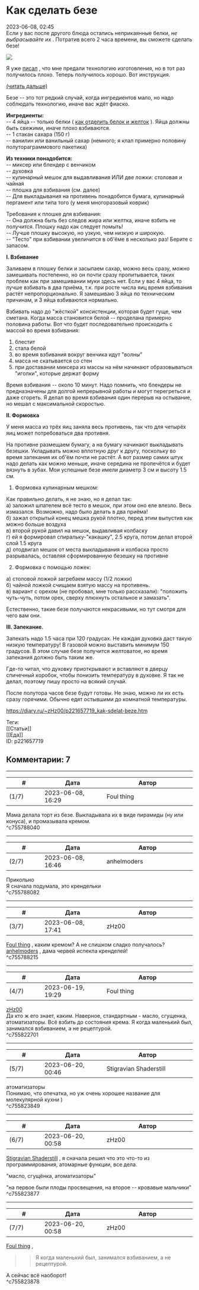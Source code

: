 Как сделать безе
================

  
2023-06-08, 02:45  
 Если у вас после другого блюда остались неприкаянные белки,  *не выбрасывайте их*  . Потратив всего 2 часа времени, вы сможете сделать безе!   
   
   [![](pics/WIFfDl.jpg)](https://yapx.ru/image/WIFfD)     
   
 Я уже  [писал](Прецизионно)  , что мне предали технологию изготовления, но в тот раз получилось плохо. Теперь получилось хорошо. Вот инструкция.   
   
  [(читать дальше)](https://zHz00.diary.ru/p221657719.htm?index=1#linkmore221657719m1)      
   
 Безе -- это тот редкий случай, когда ингредиентов мало, но надо соблюдать технологию, иначе вас ждёт фиаско.   
   
  **Ингредиенты:**    
 -- 4 яйца -- только белки (  [как отделить белок и желток](https://www.youtube.com/watch?v=gzAm0UYqZ8I)  ). Яйца должны быть свежими, иначе плохо взбиваются.   
 -- 1 стакан сахара (150 г)   
 -- ванилин или ванильный сахар (немного; я клал примерно половину полутораграммового пакетика)   
   
  **Из техники понадобится:**    
 -- миксер или блендер с венчиком   
 -- духовка   
 -- кулинарный мешок для выдавливания ИЛИ две ложки: столовая и чайная   
 -- плошка для взбивания (см. далее)   
 -- Для выкладывания на противень понадобится бумага, кулинарный пергамент или типа того (у меня многоразовый коврик)   
   
 Требования к плошке для взбивания:   
 -- Она должна быть без следов жира или желтка, иначе взбить не получится. Плошку надо как следует помыть!   
 -- Лучше плошку высокую, но узкую, чем низкую и широкую.   
 -- "Тесто" при взбивании увеличится в об'ёме в несколько раз! Берите с запасом.   
   
  **I. Взбивание**    
   
 Заливаем в плошку белки и засыпаем сахар, можно весь сразу, можно замешивать постепенно, но он почти сразу пропитывается, таких проблем как при замешивании муки здесь нет. Если у вас 4 яйца, то лучше взбивать в два приёма, т.к. при росте числа яиц время взбивания растёт непропорционально. Я замешиваю 3 яйца по техническим причинам, и 3 яйца взбиваются нормально.   
   
 Взбивать надо до "жёсткой" консистенции, которая будет гуще, чем сметана. Когда масса становится белой -- проделана примерно половина работы. Вот что будет последовательно происходить с массой во время взбивания:   
   
 1) блестит   
 2) стала белой   
 3) во время взбивания вокруг венчика идут "волны"   
 4) масса не скатывается со стен   
 5) при доставании миксера из массы на нём начинают образовываться "иголки", которые держат форму   
   
 Время взбивания -- около 10 минут. Надо помнить, что блендеры не предназначены для долгой непрерывной работы и могут перегреться и даже сгореть. Я делал во время взбивания один перерыв на остывание, но мешал с максимальной скоростью.   
   
  **II. Формовка**    
   
 У меня масса из трёх яиц заняла весь противень, так что для четырёх яиц может потребоваться два противня.   
   
 На противне размещаем бумагу, а на бумагу начинают выкладывать безешки. Укладывать можно вплотную друг к другу, поскольку во время запекания их об'ём почти не растёт. А вот размер самих штук надо делать как можно меньше, иначе середина не пропечётся и будет вязнуть в зубах. Мои успешные безе имели диаметр 3 см и высоту 1.5 см.   
   
 1. Формовка кулинарным мешком:   
   
 Как правильно делать, я не знаю, но я делал так:   
 а) заложил шпателем всё тесто в мешок, при этом оно еле влезло. Весь измазался. Возможно, надо было делать в два приёма!   
 б) зажал открытый конец мешка рукой плотно, перед этим выпустив как можно больше воздуха   
 в) второй рукой давил на мешок, выдавливая колбаску   
 г) ей я формировал спиральку-"какашку", 2.5 круга, потом делал второй слой 1.5 круга   
 д) отодвигал мешок от места выкладывания и колбаска просто разрывалась, оставляя сформированную безешку на противне   
   
 2. Формовка с помощью ложек:   
   
 а) столовой ложкой загребаем массу (1/2 ложки)   
 б) чайной ложкой счищаем взятую массу на противень.   
 в) вариант с орехом (не пробовал, мне только рассказали): "положить чуть-чуть, потом орех, сверху плюхнуть остальное и замазать".   
   
 Естественно, такие безе получаются некрасивыми, но тут смотря для чего вам они.   
   
  **III. Запекание.**    
   
 Запекать надо 1.5 часа при 120 градусах. Не каждая духовка даст такую низкую температуру! В газовой можно выставить минимум 150 градусов. В этом случае безе получится желтоватое, но время запекания должно быть таким же.   
   
 Где-то читал, что духовку приоткрывают и вставляют в дверцу спичечный коробок, чтобы понизить температуру в духовке. Я так не делал, поэтому пишу просто на всякий случай.   
   
 После полутора часов безе будут готовы. Не знаю, можно ли их есть сразу горячими. Обычно едят остывшими до комнатной температуры.     
  
<https://diary.ru/~zHz00/p221657719_kak-sdelat-beze.htm>  
  
Теги:  
[[Статьи]]  
[[Еда]]  
ID: p221657719  


Комментарии: 7
--------------

  


---



|         #         |              Дата              |                     Автор                     |           ID           |
| --- | --- | --- | --- |
| (1/7) | 2023-06-08, 16:29 | Foul thing | c755788040 |

  
 Мама делала торт из безе. Выкладывала их в виде пирамиды (ну или конуса), и промазывала кремом.   
 ^c755788040

---



|         #         |              Дата              |                     Автор                     |           ID           |
| --- | --- | --- | --- |
| (2/7) | 2023-06-08, 16:46 | anhelmoders | c755788082 |

  
 Прикольно   
 Я сначала подумала, это крендельки   
 ^c755788082

---



|         #         |              Дата              |                     Автор                     |           ID           |
| --- | --- | --- | --- |
| (3/7) | 2023-06-08, 17:41 | zHz00 | c755788215 |

  
  [Foul thing](https://foulthing.diary.ru "Temporary Internet Flies")  , каким кремом? А не слишком сладко получалось?   
  [anhelmoders](https://anhelmoders.diary.ru "No plans. Only wonders.")  , дама червей испекла кренделей!   
 ^c755788215

---



|         #         |              Дата              |                     Автор                     |           ID           |
| --- | --- | --- | --- |
| (4/7) | 2023-06-19, 19:29 | Foul thing | c755822701 |

  
  [zHz00](https://zHz00.diary.ru "Untitled")    
 Да кто ж его знает, каким. Наверное, стандартным - масло, сгущенка, атоматизаторы. Всё взбить до состояния крема. Я когда маленький был, занимался взбиванием, а не рецептурой.   
 ^c755822701

---



|         #         |              Дата              |                     Автор                     |           ID           |
| --- | --- | --- | --- |
| (5/7) | 2023-06-20, 00:46 | Stigravian Shaderstill | c755823849 |

  
  атоматизаторы    
 Понимаю, что опечатка, но уж очень хорошее название для молекулярной кухни )   
 ^c755823849

---



|         #         |              Дата              |                     Автор                     |           ID           |
| --- | --- | --- | --- |
| (6/7) | 2023-06-20, 00:58 | zHz00 | c755823877 |

  
  [Stigravian Shaderstill](https://stigravian.diary.ru "Science, Death, Rock-n-Roll")  , я сначала решил что это что-то из программирования, атомарные функции, все дела.   
   
 "масло, сгущёнка, атоматизаторы"   
   
 "на первое были плоды просвещения, на второе -- кровавые мальчики"   
 ^c755823877

---



|         #         |              Дата              |                     Автор                     |           ID           |
| --- | --- | --- | --- |
| (7/7) | 2023-06-20, 00:58 | zHz00 | c755823878 |

  
  [Foul thing](https://foulthing.diary.ru "Temporary Internet Flies")  ,   
 >>Я когда маленький был, занимался взбиванием, а не рецептурой.   
   
 А сейчас всё наоборот!   
 ^c755823878